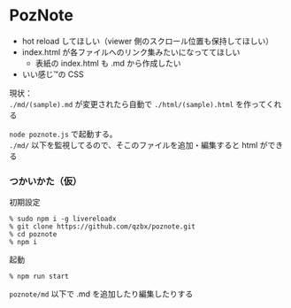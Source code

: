 # PozNote

- hot reload してほしい（viewer 側のスクロール位置も保持してほしい）
- index.html が各ファイルへのリンク集みたいになっててほしい
  - 表紙の index.html も .md から作成したい
- いい感じ™の CSS 

現状：  
`./md/(sample).md` が変更されたら自動で `./html/(sample).html` を作ってくれる

`node poznote.js` で起動する。  
`./md/` 以下を監視してるので、そこのファイルを追加・編集すると html ができる

### つかいかた（仮）

初期設定
```
% sudo npm i -g livereloadx
% git clone https://github.com/qzbx/poznote.git
% cd poznote
% npm i
```

起動
```
% npm run start
```

`poznote/md` 以下で .md を追加したり編集したりする

